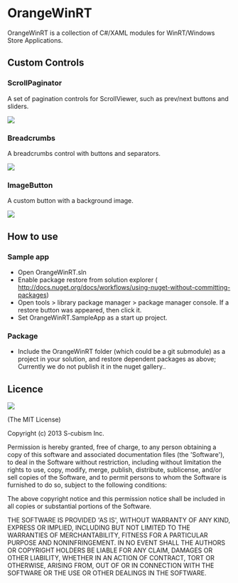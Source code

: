 OrangeWinRT
===========

OrangeWinRT is a collection of C#/XAML modules for WinRT/Windows Store Applications.

## Custom Controls

### ScrollPaginator

A set of pagination controls for ScrollViewer, such as prev/next buttons and sliders.

![](https://raw.github.com/scubism/OrangeWinRT/master/docs/images/ScrollPaginatorExample1.png)

### Breadcrumbs

A breadcrumbs control with buttons and separators.

![](https://raw.github.com/scubism/OrangeWinRT/master/docs/images/BreadcrumbsExample1.png)

### ImageButton

A custom button with a background image.

![](https://raw.github.com/scubism/OrangeWinRT/master/docs/images/ImageButtonExample1.png)

## How to use

### Sample app

* Open OrangeWinRT.sln
* Enable package restore from solution explorer (
http://docs.nuget.org/docs/workflows/using-nuget-without-committing-packages)
* Open tools > library package manager > package manager console. If a restore button was appeared, then click it.
* Set OrangeWinRT.SampleApp as a start up project.

### Package

* Include the OrangeWinRT folder (which could be a git submodule) as a project in your solution, and restore dependent packages as above; Currently we do not publish it in the nuget gallery..

## Licence

![](https://raw.github.com/scubism/OrangeWinRT/master/docs/images/Logo.png)

(The MIT License)

Copyright (c) 2013 S-cubism Inc.

Permission is hereby granted, free of charge, to any person obtaining a copy of this software and associated documentation files (the 'Software'), to deal in the Software without restriction, including without limitation the rights to use, copy, modify, merge, publish, distribute, sublicense, and/or sell copies of the Software, and to permit persons to whom the Software is furnished to do so, subject to the following conditions:

The above copyright notice and this permission notice shall be included in all copies or substantial portions of the Software.

THE SOFTWARE IS PROVIDED 'AS IS', WITHOUT WARRANTY OF ANY KIND, EXPRESS OR IMPLIED, INCLUDING BUT NOT LIMITED TO THE WARRANTIES OF MERCHANTABILITY, FITNESS FOR A PARTICULAR PURPOSE AND NONINFRINGEMENT. IN NO EVENT SHALL THE AUTHORS OR COPYRIGHT HOLDERS BE LIABLE FOR ANY CLAIM, DAMAGES OR OTHER LIABILITY, WHETHER IN AN ACTION OF CONTRACT, TORT OR OTHERWISE, ARISING FROM, OUT OF OR IN CONNECTION WITH THE SOFTWARE OR THE USE OR OTHER DEALINGS IN THE SOFTWARE.
